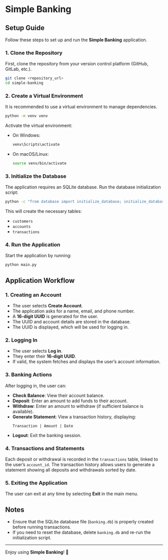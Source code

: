 # Simple Banking

## Setup Guide

Follow these steps to set up and run the **Simple Banking** application.

### 1. Clone the Repository
First, clone the repository from your version control platform (GitHub, GitLab, etc.).
```sh
git clone <repository_url>
cd simple-banking
```

### 2. Create a Virtual Environment
It is recommended to use a virtual environment to manage dependencies.
```sh
python -m venv venv
```

Activate the virtual environment:
- On Windows:
  ```sh
  venv\Scripts\activate
  ```
- On macOS/Linux:
  ```sh
  source venv/bin/activate
  ```


### 3. Initialize the Database
The application requires an SQLite database. Run the database initialization script:
```sh
python -c "from database import initialize_database; initialize_database()"
```
This will create the necessary tables:
- `customers`
- `accounts`
- `transactions`

### 4. Run the Application
Start the application by running:
```sh
python main.py
```

## Application Workflow

### 1. Creating an Account
- The user selects **Create Account**.
- The application asks for a name, email, and phone number.
- A **16-digit UUID** is generated for the user.
- The UUID and account details are stored in the database.
- The UUID is displayed, which will be used for logging in.

### 2. Logging In
- The user selects **Log in**.
- They enter their **16-digit UUID**.
- If valid, the system fetches and displays the user’s account information.

### 3. Banking Actions
After logging in, the user can:
- **Check Balance**: View their account balance.
- **Deposit**: Enter an amount to add funds to their account.
- **Withdraw**: Enter an amount to withdraw (if sufficient balance is available).
- **Generate Statement**: View a transaction history, displaying:
  ```
  Transaction | Amount | Date
  ```
- **Logout**: Exit the banking session.

### 4. Transactions and Statements
Each deposit or withdrawal is recorded in the `transactions` table, linked to the user’s `account_id`. The transaction history allows users to generate a statement showing all deposits and withdrawals sorted by date.

### 5. Exiting the Application
The user can exit at any time by selecting **Exit** in the main menu.

## Notes
- Ensure that the SQLite database file (`banking.db`) is properly created before running transactions.
- If you need to reset the database, delete `banking.db` and re-run the initialization script.

---
Enjoy using **Simple Banking**! 🚀


